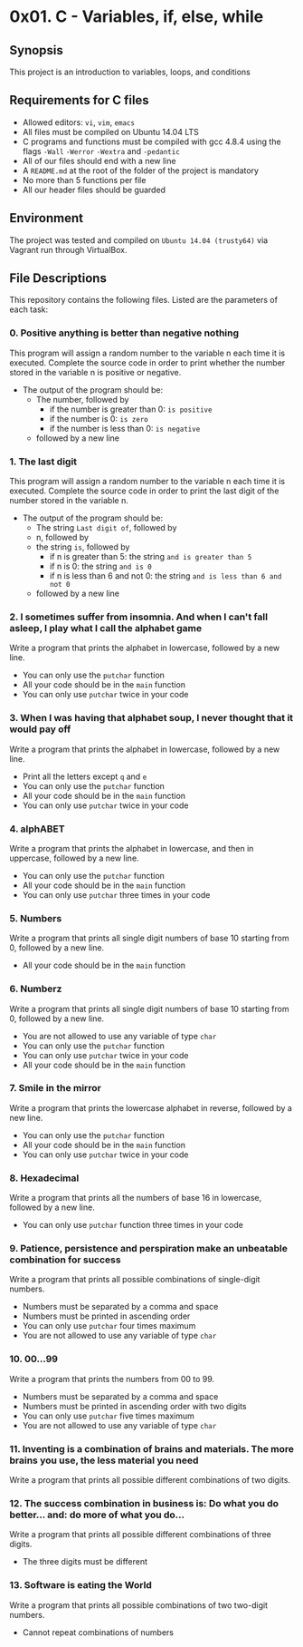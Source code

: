 # 0x01. C - Variables, if, else, while

## Synopsis
This project is an introduction to variables, loops, and conditions

## Requirements for C files
* Allowed editors: `vi`, `vim`, `emacs`
* All files must be compiled on Ubuntu 14.04 LTS
* C programs and functions must be compiled with gcc 4.8.4 using the flags `-Wall` `-Werror` `-Wextra` and `-pedantic`
* All of our files should end with a new line
* A `README.md` at the root of the folder of the project is mandatory
* No more than 5 functions per file
* All our header files should be guarded

## Environment
The project was tested and compiled on `Ubuntu 14.04 (trusty64)` via Vagrant run through VirtualBox.

## File Descriptions
This repository contains the following files. Listed are the parameters of each task:

### 0. Positive anything is better than negative nothing

This program will assign a random number to the variable n each time it is executed. Complete the source code in order to print whether the number stored in the variable n is positive or negative.

* The output of the program should be:
  * The number, followed by
    * if the number is greater than 0: `is positive`
    * if the number is 0: `is zero`
    * if the number is less than 0: `is negative`
  * followed by a new line

### 1. The last digit

This program will assign a random number to the variable n each time it is executed. Complete the source code in order to print the last digit of the number stored in the variable n.

* The output of the program should be:
  * The string `Last digit of`, followed by
  * n, followed by
  * the string `is`, followed by
    * if n is greater than 5: the string `and is greater than 5`
    * if n is 0: the string `and is 0`
    * if n is less than 6 and not 0: the string `and is less than 6 and not 0`
  * followed by a new line

### 2. I sometimes suffer from insomnia. And when I can't fall asleep, I play what I call the alphabet game

Write a program that prints the alphabet in lowercase, followed by a new line.

* You can only use the `putchar` function
* All your code should be in the `main` function
* You can only use `putchar` twice in your code

### 3. When I was having that alphabet soup, I never thought that it would pay off

Write a program that prints the alphabet in lowercase, followed by a new line.

* Print all the letters except `q` and `e`
* You can only use the `putchar` function
* All your code should be in the `main` function
* You can only use `putchar` twice in your code

### 4. alphABET

Write a program that prints the alphabet in lowercase, and then in uppercase, followed by a new line.

* You can only use the `putchar` function
* All your code should be in the `main` function
* You can only use `putchar` three times in your code

### 5. Numbers

Write a program that prints all single digit numbers of base 10 starting from 0, followed by a new line.

* All your code should be in the `main` function

### 6. Numberz

Write a program that prints all single digit numbers of base 10 starting from 0, followed by a new line.

* You are not allowed to use any variable of type `char`
* You can only use the `putchar` function
* You can only use `putchar` twice in your code
* All your code should be in the `main` function

### 7. Smile in the mirror

Write a program that prints the lowercase alphabet in reverse, followed by a new line.

* You can only use the `putchar` function
* All your code should be in the `main` function
* You can only use `putchar` twice in your code

### 8. Hexadecimal

Write a program that prints all the numbers of base 16 in lowercase, followed by a new line.

* You can only use `putchar` function three times in your code

### 9. Patience, persistence and perspiration make an unbeatable combination for success 

Write a program that prints all possible combinations of single-digit numbers.

* Numbers must be separated by a comma and space
* Numbers must be printed in ascending order
* You can only use `putchar` four times maximum
* You are not allowed to use any variable of type `char`

### 10. 00...99

Write a program that prints the numbers from 00 to 99.

* Numbers must be separated by a comma and space
* Numbers must be printed in ascending order with two digits
* You can only use `putchar` five times maximum
* You are not allowed to use any variable of type `char`

### 11. Inventing is a combination of brains and materials. The more brains you use, the less material you need 

Write a program that prints all possible different combinations of two digits.

### 12. The success combination in business is: Do what you do better... and: do more of what you do...

Write a program that prints all possible different combinations of three digits.

* The three digits must be different

### 13. Software is eating the World

Write a program that prints all possible combinations of two two-digit numbers.

* Cannot repeat combinations of numbers